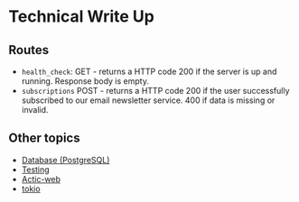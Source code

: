 # Technical Write Up

## Routes

- `health_check`: GET - returns a HTTP code 200 if the server is up and running. Response body is empty.
- `subscriptions` POST - returns a HTTP code 200 if the user successfully subscribed to our email newsletter service. 400 if data is missing or invalid.

## Other topics

- [Database (PostgreSQL)](./database.md)
- [Testing](./technical_write_up.md)
- [Actic-web](./actix_web.md)
- [tokio](./tokio.md)
